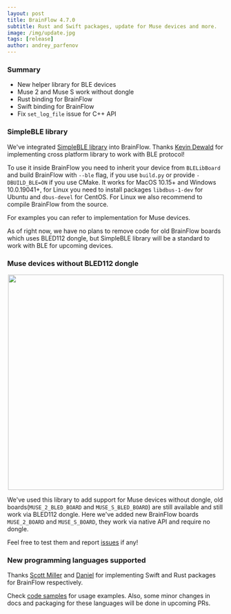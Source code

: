 ```yaml
---
layout: post
title: BrainFlow 4.7.0
subtitle: Rust and Swift packages, update for Muse devices and more.
image: /img/update.jpg
tags: [release]
author: andrey_parfenov
---
```



### Summary

* New helper library for BLE devices
* Muse 2 and Muse S work without dongle
* Rust binding for BrainFlow
* Swift binding for BrainFlow
* Fix `set_log_file` issue for C++ API

### SimpleBLE library 

We've integrated [SimpleBLE library](https://github.com/OpenBluetoothToolbox/SimpleBLE) into BrainFlow. Thanks [Kevin Dewald](https://github.com/kdewald) for implementing cross platform library to work with BLE protocol!

To use it inside BrainFlow you need to inherit your device from `BLELibBoard` and build BrainFlow with `--ble` flag, if you use `build.py` or provide `-DBUILD_BLE=ON` if you use CMake. It works for MacOS 10.15+ and Windows 10.0.19041+, for Linux you need to install packages `libdbus-1-dev` for Ubuntu and `dbus-devel` for CentOS. For Linux we also recommend to compile BrainFlow from the source.

For examples you can refer to implementation for Muse devices.

As of right now, we have no plans to remove code for old BrainFlow boards which uses BLED112 dongle, but SimpleBLE library will be a standard to work with BLE for upcoming devices.

### Muse devices without BLED112 dongle

<div style="text-align: center">
    <a href="https://choosemuse.com/muse-s/" title="MuseS" target="_blank" align="center">
        <img width="500" height="500" src="https://live.staticflickr.com/65535/51249005962_026502fee0.jpg">
    </a>
</div>

We've used this library to add support for Muse devices without dongle, old boards(`MUSE_2_BLED_BOARD`  and `MUSE_S_BLED_BOARD`) are still available and still work via BLED112 dongle. Here we've added new BrainFlow boards `MUSE_2_BOARD` and `MUSE_S_BOARD`, they work via native API and require no dongle. 

Feel free to test them and report [issues](https://github.com/brainflow-dev/brainflow/issues) if any!

### New programming languages supported

Thanks [Scott Miller](https://github.com/ScottThomasMiller) and [Daniel](https://github.com/trobanga) for implementing Swift and Rust packages for BrainFlow respectively.

Check [code samples](https://brainflow.readthedocs.io/en/stable/Examples.html) for usage examples. Also, some minor changes in docs and packaging for these languages will be done in upcoming PRs. 

